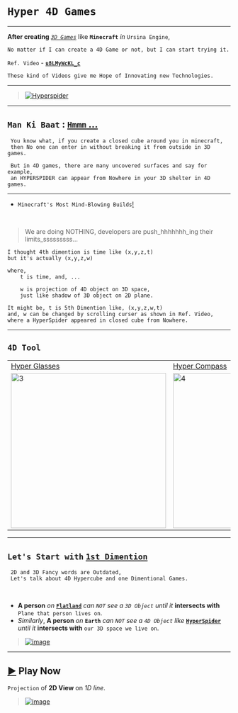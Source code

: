 # `Hyper 4D Games`

-------------------

**After creating** [*`3D Games`*](https://github.com/imvickykumar999/Ursina-Engine-Panda3D-Games#-games--screenshots--videos) like **`Minecraft`** *in* `Ursina Engine`, 

    No matter if I can create a 4D Game or not, but I can start trying it. 

`Ref. Video` - [**`u8LMyWcKL_c`**](https://www.youtube.com/watch?v=u8LMyWcKL_c)

    These kind of Videos give me Hope of Innovating new Technologies.

--------------------

> [![Hyperspider](https://user-images.githubusercontent.com/50515418/224557630-93476172-00bd-4ca5-b21c-171b21313613.png)](https://youtu.be/u8LMyWcKL_c?t=230)

-------------------------

## `Man Ki Baat` : [`Hmmm` ...](https://youtu.be/u8LMyWcKL_c?t=597)

     You know what, if you create a closed cube around you in minecraft,
     then No one can enter in without breaking it from outside in 3D games.
     
     But in 4D games, there are many uncovered surfaces and say for example,
     an HYPERSPIDER can appear from Nowhere in your 3D shelter in 4D games.

----------------------------

- `Minecraft's Most Mind-Blowing Builds`[!](https://youtu.be/E5gEI9JYLHE?t=106)

<br>

> We are doing NOTHING, developers are push_hhhhhhh_ing their limits_sssssssss...

    I thought 4th dimention is time like (x,y,z,t) 
    but it's actually (x,y,z,w)

    where,
        t is time, and, ...

        w is projection of 4D object on 3D space, 
        just like shadow of 3D object on 2D plane.

    It might be, t is 5th Dimention like, (x,y,z,w,t)
    and, w can be changed by scrolling curser as shown in Ref. Video, 
    where a HyperSpider appeared in closed cube from Nowhere.

------------------------------  

## `4D Tool`

<table>
<tr>

<td>
<a href="https://youtu.be/u8LMyWcKL_c?t=455">
Hyper Glasses
</a>
</td>

<td>
<a href="https://youtu.be/u8LMyWcKL_c?t=520">
Hyper Compass
</a>
</td>

</tr>

<tr>
<td><img src="https://user-images.githubusercontent.com/50515418/224538020-b780c892-64a8-4c04-8180-e7ea7e95efbc.png" alt="3" height = 350px></td>
<td><img src="https://user-images.githubusercontent.com/50515418/224538457-2b053194-5049-4add-a724-3c7dd8d02a75.png" alt="4" height = 350px></td>
</tr>

</table>

------------------------

## `Let's Start with` [`1st Dimention`](https://www.youtube.com/watch?v=3xx7sgNVE-A)

     2D and 3D Fancy words are Outdated,
     Let's talk about 4D Hypercube and one Dimentional Games.

<br>

- **A person** *on* [**`Flatland`**](https://youtu.be/nUExziADzjc?t=66) *can* *`NOT`* *see a* *`3D Object`* *until it* **intersects with** `Plane that person lives on`.
- *Similarly*, **A person** *on* **`Earth`** *can* *`NOT`* *see a* *`4D Object`* *like* [**`HyperSpider`**](https://youtu.be/u8LMyWcKL_c?t=230) *until it* **intersects with** `our 3D space we live on`.

> [![image](https://user-images.githubusercontent.com/50515418/224556673-70a83dc4-f334-48f0-9b14-9dfcf7b9ec9d.png)](https://youtu.be/nUExziADzjc?t=66)

-------------------

[▶](https://imvickykumar999.github.io/1D-Game/) Play Now
------------

`Projection` of **2D View** on *1D line*.

> [![image](https://user-images.githubusercontent.com/50515418/224546315-bb5ae409-628e-49ca-a4b8-c82908bf2a8c.png)](https://imvickykumar999.github.io/1D-Game/)

